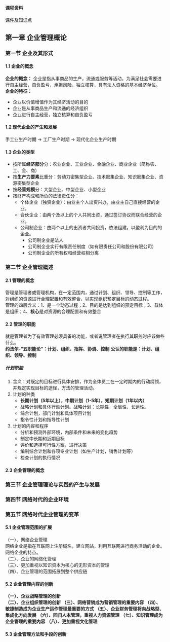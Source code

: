 #### 课程资料
[课件及知识点](https://pan.baidu.com/s/1XBaNxZgcsjXXkE2tFO4NkA?pwd=2023)

## 第一章 企业管理概论
### 第一节 企业及其形式
#### 1.1 企业的概念
**企业的概念：** 企业是指从事商品的生产，流通或服务等活动，为满足社会需要进行自主经营，自负盈亏，承担风险，独立核算，具有法人资格的基本经济单位。   
**企业的特征：**
- 企业以价值增值作为其经济活动的目的
- 企业是从事商品生产和流通的经济组织
- 企业进行自主经营，独立核算和自负盈亏
#### 1.2 现代企业的产生和发展
手工业生产时期 -> 工厂生产时期 -> 现代化企业生产时期
#### 1.3 企业的类型
- 按所属**经济部分**分：农业企业、工业企业、金融企业、商业企业（简称农、工、金、商）
- 按**生产力要素**比重分：劳动力密集型企业、技术密集企业、知识密集企业、资源密集型企业
- 按**经营规模**分：大型企业、中型企业、小型企业
- 按财产构成和所负的法律责任分：
    - 个体企业（独资企业）：由业主个人出资兴办，由业主自己直接经营的企业。
    - 合伙企业：由两个及以上的个人共同出资，通过签订协议而联合经营的企业。
    - 公司制企业：由两个以上的出资者共同投资，依法组建，以盈利为目的的企业。  
        - 公司制企业是法人
        - 公司制企业实行有限责任制度（如有限责任公司和股份有限公司）
        - 公司制企业的所有权和经营权相分离

### 第二节 企业管理概述
#### 2.1 管理的概念
管理是管理者或管理机构，在一定范围内，通过计划、组织、领导、控制等工作，对组织的资源进行合理配置和有效整合，以实现组织预定目标的动态过程。   
管理的四层含义：1、是一个动态过程；2、目的是达到组织的预定目标；3、载体是组织；4、**核心**是对资源的合理配置和有效整合
#### 2.2 管理的职能
就是管理者为了有效管理必须具备的功能，或者说管理者在执行其职务时应该做些什么。  
**约法尔-“五职能论”：计划、组织、指挥、协调、控制**
**公认的职能是：计划、组织、领导、控制**
##### 计划职能
1. 含义：对既定的目标进行具体安排，作为全体员工在一定时期内的行动纲领，并规定实现目标的途径，方法的管理活动。
2. 计划的种类
    - **长期计划（5年以上），中期计划（1-5年），短期计划（1年以内）**
    - 战略计划和具体行动计划。战略计划：长期性，全局性，长远性。
    - 综合计划，部门计划和具体项目计划
    - 指令性计划和指导性计划
3. 计划的内容和程序
    - 分析和预测外部环境，内部条件和未来的变化趋势
    - 制定中长期和近期目标
    - 评价和选择可行性方案，进行决策
    - 编制综合计划和各项专业计划（如生产计划，销售计划等）
    - 检查计划的执行情况
#### 2.3 企业管理的概念

### 第三节 企业管理理论与实践的产生与发展

### 第四节 网络时代的企业环境

### 第五节 网络时代企业管理的变革
#### 5.1 企业管理范围的扩展
（一）、网络企业管理   
    网络企业是指在互联网上注册域名，建立网站，利用互联网进行商务活动的企业。  
    网络企业的特点。  
（二）、企业的网络化管理  
（三）、更加重视以知识资本为核心的无形资本的管理  
（四）、企业管理的范围拓展到整个供应链  
#### 5.2 企业管理内容的创新
**（一）、企业战略管理的创新**  
**（二）、企业组织管理的创新**
**（三）、网络营销成为营销管理的重要内容**
**（四）、敏捷制造成为企业生产运作管理最重要的方式**
**（五）、企业财务管理将向战略型、集成化方向发展**
**（六）、回归人本管理，重视人力资源管理**
**（七）、知识管理成为企业管理的重要内容**
**（八）、更加重视文化管理**
#### 5.3 企业管理方法和手段的创新
